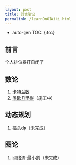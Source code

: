 ```yaml
---
layout: post
title: 其他笔记
permalink: /learnOnOIWiki.html
---
```


* auto-gen TOC:
{:toc}


## 前言

个人排位赛打自闭了



## 数论

1.  [卡特兰数](/post/category/数论/卡特兰数.html)
2.  [类欧几里得](/post/category/数论/类欧几里得.html)（施工中）



## 动态规划

1.  [插头dp](/post/category/动态规划/插头dp.html)（未完成）



## 图论

1.  网络流-最小割（未完成）



